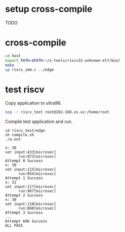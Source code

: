 # setup cross-compile
TODO

# cross-compile
```sh
cd host
export PATH=$PATH:~/x-tools/riscv32-unknown-elf/bin/
make
cp riscv_imm.c ../edge
```

# test riscv
Copy application to ultra96.
```sh
scp -r riscv_test root@192.168.xx.xx:/home/root
```
Compile test application and run.
```
cd riscv_test/edge
sh compile.sh
./a.out
```
```
n: 30
set input:433[microsec]
      run:873[microsec]
Attempt 0 Success
n: 30
set input:115[microsec]
      run:854[microsec]
Attempt 1 Success
n: 31
set input:117[microsec]
      run:967[microsec]
Attempt 2 Success
n: 30
set input:110[microsec]
      run:860[microsec]
Attempt 3 Success
...
Attempt 606 Success
ALL PASS